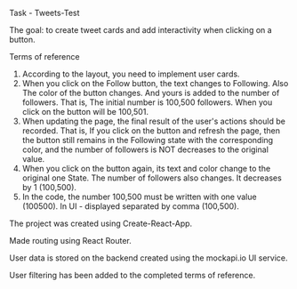 Task - Tweets-Test

The goal: to create tweet cards and add interactivity when clicking on a button. 

Terms of reference
1. According to the layout, you need to implement user cards.
2. When you click on the Follow button, the text changes to Following. Also
The color of the button changes. And yours is added to the number of followers. That is,
The initial number is 100,500 followers. When you click on the button will be
100,501.
1. When updating the page, the final result of the user's actions should be recorded. That is,
If you click on the button and refresh the page, then the button still remains
in the Following state with the corresponding color, and the number of followers is NOT
decreases to the original value.
1. When you click on the button again, its text and color change to the original one
State. The number of followers also changes. It decreases by 1
(100,500).
1. In the code, the number 100,500 must be written with one value (100500). In UI -
displayed separated by comma (100,500).

The project was created using Create-React-App. 

Made routing using React Router.

User data is stored on the backend created using the mockapi.io UI service.

User filtering has been added to the completed terms of reference.
